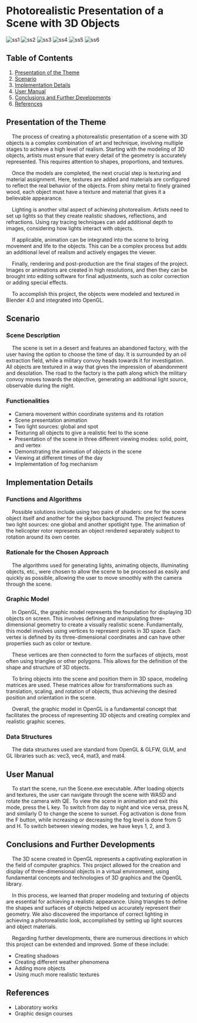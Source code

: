 



# Photorealistic Presentation of a Scene with 3D Objects

![ss1](https://github.com/vladvadean/Interactive-3D-Graphics-Scene/assets/126804850/d009dfd2-638b-4bc1-8f7c-84ba91c65b44)
![ss2](https://github.com/vladvadean/Interactive-3D-Graphics-Scene/assets/126804850/dcaca4eb-bbd5-47ed-b352-e6fb76037453)
![ss3](https://github.com/vladvadean/Interactive-3D-Graphics-Scene/assets/126804850/28333c7e-0cf7-40aa-8e75-15fe807a1d41)
![ss4](https://github.com/vladvadean/Interactive-3D-Graphics-Scene/assets/126804850/691dde79-bde2-4a8d-8f38-a1a0594eeae6)
![ss5](https://github.com/vladvadean/Interactive-3D-Graphics-Scene/assets/126804850/292140bb-57cb-40c1-9068-852a55008106)
![ss6](https://github.com/vladvadean/Interactive-3D-Graphics-Scene/assets/126804850/10077fd3-684a-4820-8cfa-6a2375ab675c)


## Table of Contents
1. [Presentation of the Theme](#presentation-of-the-theme)
2. [Scenario](#scenario)
3. [Implementation Details](#implementation-details)
4. [User Manual](#user-manual)
5. [Conclusions and Further Developments](#conclusions-and-further-developments)
6. [References](#references)


## Presentation of the Theme

&nbsp;&nbsp;&nbsp;&nbsp;The process of creating a photorealistic presentation of a scene with 3D objects is a complex combination of art and technique, involving multiple stages to achieve a high level of realism. Starting with the modeling of 3D objects, artists must ensure that every detail of the geometry is accurately represented. This requires attention to shapes, proportions, and textures.

&nbsp;&nbsp;&nbsp;&nbsp;Once the models are completed, the next crucial step is texturing and material assignment. Here, textures are added and materials are configured to reflect the real behavior of the objects. From shiny metal to finely grained wood, each object must have a texture and material that gives it a believable appearance.

&nbsp;&nbsp;&nbsp;&nbsp;Lighting is another vital aspect of achieving photorealism. Artists need to set up lights so that they create realistic shadows, reflections, and refractions. Using ray tracing techniques can add additional depth to images, considering how lights interact with objects.

&nbsp;&nbsp;&nbsp;&nbsp;If applicable, animation can be integrated into the scene to bring movement and life to the objects. This can be a complex process but adds an additional level of realism and actively engages the viewer.

&nbsp;&nbsp;&nbsp;&nbsp;Finally, rendering and post-production are the final stages of the project. Images or animations are created in high resolutions, and then they can be brought into editing software for final adjustments, such as color correction or adding special effects.

&nbsp;&nbsp;&nbsp;&nbsp;To accomplish this project, the objects were modeled and textured in Blender 4.0 and integrated into OpenGL.

## Scenario

### Scene Description

&nbsp;&nbsp;&nbsp;&nbsp;The scene is set in a desert and features an abandoned factory, with the user having the option to choose the time of day. It is surrounded by an oil extraction field, while a military convoy heads towards it for investigation. All objects are textured in a way that gives the impression of abandonment and desolation. The road to the factory is the path along which the military convoy moves towards the objective, generating an additional light source, observable during the night.

### Functionalities

-   Camera movement within coordinate systems and its rotation
-   Scene presentation animation
-   Two light sources: global and spot
-   Texturing all objects to give a realistic feel to the scene
-   Presentation of the scene in three different viewing modes: solid, point, and vertex
-   Demonstrating the animation of objects in the scene
-   Viewing at different times of the day
-   Implementation of fog mechanism

## Implementation Details

### Functions and Algorithms

&nbsp;&nbsp;&nbsp;&nbsp;Possible solutions include using two pairs of shaders: one for the scene object itself and another for the skybox background. The project features two light sources: one global and another spotlight type. The animation of the helicopter rotor represents an object rendered separately subject to rotation around its own center.

### Rationale for the Chosen Approach

&nbsp;&nbsp;&nbsp;&nbsp;The algorithms used for generating lights, animating objects, illuminating objects, etc., were chosen to allow the scene to be processed as easily and quickly as possible, allowing the user to move smoothly with the camera through the scene.

### Graphic Model

&nbsp;&nbsp;&nbsp;&nbsp;In OpenGL, the graphic model represents the foundation for displaying 3D objects on screen. This involves defining and manipulating three-dimensional geometry to create a visually realistic scene. Fundamentally, this model involves using vertices to represent points in 3D space. Each vertex is defined by its three-dimensional coordinates and can have other properties such as color or texture.

&nbsp;&nbsp;&nbsp;&nbsp;These vertices are then connected to form the surfaces of objects, most often using triangles or other polygons. This allows for the definition of the shape and structure of 3D objects.

&nbsp;&nbsp;&nbsp;&nbsp;To bring objects into the scene and position them in 3D space, modeling matrices are used. These matrices allow for transformations such as translation, scaling, and rotation of objects, thus achieving the desired position and orientation in the scene.

&nbsp;&nbsp;&nbsp;&nbsp;Overall, the graphic model in OpenGL is a fundamental concept that facilitates the process of representing 3D objects and creating complex and realistic graphic scenes.

### Data Structures

&nbsp;&nbsp;&nbsp;&nbsp;The data structures used are standard from OpenGL & GLFW, GLM, and GL libraries such as: vec3, vec4, mat3, and mat4.

## User Manual

&nbsp;&nbsp;&nbsp;&nbsp;To start the scene, run the Scene.exe executable. After loading objects and textures, the user can navigate through the scene with WASD and rotate the camera with QE. To view the scene in animation and exit this mode, press the L key. To switch from day to night and vice versa, press N, and similarly O to change the scene to sunset. Fog activation is done from the F button, while increasing or decreasing the fog level is done from G and H. To switch between viewing modes, we have keys 1, 2, and 3.

## Conclusions and Further Developments

&nbsp;&nbsp;&nbsp;&nbsp;The 3D scene created in OpenGL represents a captivating exploration in the field of computer graphics. This project allowed for the creation and display of three-dimensional objects in a virtual environment, using fundamental concepts and technologies of 3D graphics and the OpenGL library.

&nbsp;&nbsp;&nbsp;&nbsp;In this process, we learned that proper modeling and texturing of objects are essential for achieving a realistic appearance. Using triangles to define the shapes and surfaces of objects helped us accurately represent their geometry. We also discovered the importance of correct lighting in achieving a photorealistic look, accomplished by setting up light sources and object materials.

&nbsp;&nbsp;&nbsp;&nbsp;Regarding further developments, there are numerous directions in which this project can be extended and improved. Some of these include:

-   Creating shadows
-   Creating different weather phenomena
-   Adding more objects
-   Using much more realistic textures

## References

-   Laboratory works
-   Graphic design courses
